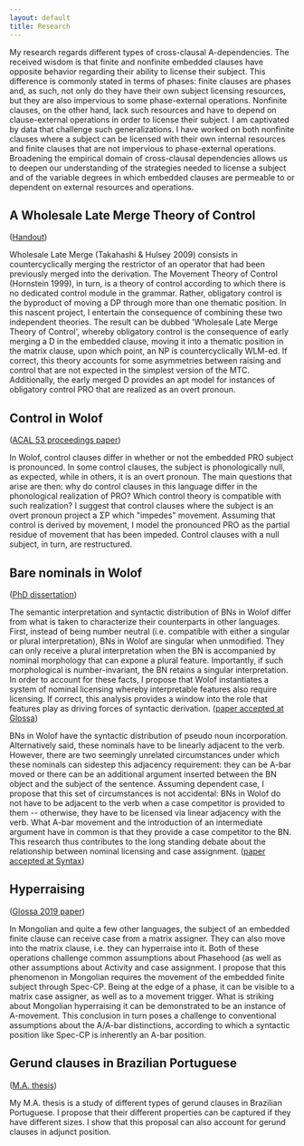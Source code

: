 ```yaml
---
layout: default
title: Research
---
```


My research regards different types of cross-clausal A-dependencies. The received wisdom is that finite and nonfinite embedded clauses have opposite behavior regarding their ability to license their subject. This difference is commonly stated in terms of phases: finite clauses are phases and, as such, not only do they have their own subject licensing resources, but they are also impervious to some phase-external operations. Nonfinite clauses, on the other hand, lack such resources and have to depend on clause-external operations in order to license their subject. I am captivated by data that challenge such generalizations. I have worked on both nonfinite clauses where a subject can be licensed with their own internal resources and finite clauses that are not impervious to phase-external operations. Broadening the empirical domain of cross-clausal dependencies allows us to deepen our understanding of the strategies needed to license a subject and of the variable degrees in which embedded clauses are permeable to or dependent on external resources and operations.

## A Wholesale Late Merge Theory of Control

([Handout](https://www.dropbox.com/s/l0pjn1qmj3kxdct/WLM%20Theory%20of%20Control.pdf?dl=0))

Wholesale Late Merge (Takahashi & Hulsey 2009) consists in countercyclically merging the restrictor of an operator that had been previously merged into the derivation. The Movement Theory of Control (Hornstein 1999), in turn, is a theory of control according to which there is no dedicated control module in the grammar. Rather, obligatory control is the byproduct of moving a DP through more than one thematic position. In this nascent project, I entertain the consequence of combining these two independent theories. The result can be dubbed 'Wholesale Late Merge Theory of Control', whereby obligatory control is the consequence of early merging a D in the embedded clause, moving it into a thematic position in the matrix clause, upon which point, an NP is countercyclically WLM-ed. If correct, this theory accounts for some asymmetries between raising and control that are not expected in the simplest version of the MTC. Additionally, the early merged D provides an apt model for instances of obligatory control PRO that are realized as an overt pronoun.

## Control in Wolof

([ACAL 53 proceedings paper](https://ling.auf.net/lingbuzz/007129))

In Wolof, control clauses differ in whether or not the embedded PRO subject is pronounced. In some control clauses, the subject is phonologically null, as expected, while in others, it is an overt pronoun. The main questions that arise are then: why do control clauses in this language differ in the phonological realization of PRO? Which control theory is compatible with such realization? I suggest that control clauses where the subject is an overt pronoun project a ΣP which "impedes" movement. Assuming that control is derived by movement, I model the pronounced PRO as the partial residue of movement that has been impeded. Control clauses with a null subject, in turn, are restructured.

## Bare nominals in Wolof

([PhD dissertation](https://dspace.mit.edu/handle/1721.1/139864))

The semantic interpretation and syntactic distribution of BNs in Wolof differ from what is taken to characterize their counterparts in other languages. First, instead of being number neutral (i.e. compatible with either a singular or plural interpretation), BNs in Wolof are singular when unmodified. They can only receive a plural interpretation when the BN is accompanied by nominal morphology that can expone a plural feature. Importantly, if such morphological is number-invariant, the BN retains a singular interpretation. In order to account for these facts, I propose that Wolof instantiates a system of nominal licensing whereby interpretable features also require licensing. If correct, this analysis provides a window into the role that features play as driving forces of syntactic derivation. ([paper accepted at Glossa]([https://ling.auf.net/lingbuzz/004922](https://www.dropbox.com/s/sg4zjzgmi6tinv7/Wolof_paper_number_Glossa.pdf?dl=0)))

BNs in Wolof have the syntactic distribution of pseudo noun incorporation. Alternatively said, these nominals have to be linearly adjacent to the verb. However, there are two seemingly unrelated circumstances under which these nominals can sidestep this adjacency requirement: they can be A-bar moved or there can be an additional argument inserted between the BN object and the subject of the sentence. Assuming dependent case, I propose that this set of circumstances is not accidental: BNs in Wolof do not have to be adjacent to the verb when a case competitor is provided to them -- otherwise, they have to be licensed via linear adjacency with the verb. What A-bar movement and the introduction of an intermediate argument have in common is that they provide a case competitor to the BN. This research thus contributes to the long standing debate about the relationship between nominal licensing and case assignment. ([paper accepted at Syntax](https://ling.auf.net/lingbuzz/005314))

## Hyperraising

([Glossa 2019 paper](https://doi.org/10.5334/gjgl.667))


In Mongolian and quite a few other languages, the subject of an embedded finite clause can receive case from a matrix assigner. They can also move into the matrix clause, i.e. they can hyperraise into it. Both of these operations challenge common assumptions about Phasehood (as well as other assumptions about Activity and case assignment. I propose that this phenomenon in Mongolian requires the movement of the embedded finite subject through Spec-CP. Being at the edge of a phase, it can be visible to a matrix case assigner, as well as to a movement trigger. What is striking about Mongolian hyperraising it can be demonstrated to be an instance of A-movement. This conclusion in turn poses a challenge to conventional assumptions about the A/A-bar distinctions, according to which a syntactic position like Spec-CP is inherently an A-bar position.

## Gerund clauses in Brazilian Portuguese

([M.A. thesis](https://ling.auf.net/lingbuzz/002715))

My M.A. thesis is a study of different types of gerund clauses in Brazilian Portuguese. I propose that their different properties can be captured if they have different sizes. I show that this proposal can also account for gerund clauses in adjunct position.
